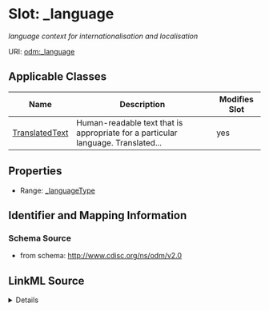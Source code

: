 # Slot: _language


_language context for internationalisation and localisation_



URI: [odm:_language](http://www.cdisc.org/ns/odm/v2.0/_language)



<!-- no inheritance hierarchy -->




## Applicable Classes

| Name | Description | Modifies Slot |
| --- | --- | --- |
[TranslatedText](TranslatedText.md) | Human-readable text that is appropriate for a particular language. Translated... |  yes  |







## Properties

* Range: [_languageType](_languageType.md)





## Identifier and Mapping Information







### Schema Source


* from schema: http://www.cdisc.org/ns/odm/v2.0




## LinkML Source

<details>
```yaml
name: _language
description: language context for internationalisation and localisation
from_schema: http://www.cdisc.org/ns/odm/v2.0
rank: 1000
alias: _language
domain_of:
- TranslatedText
range: _languageType

```
</details>